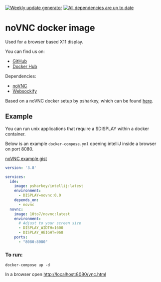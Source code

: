 [![Weekly update generator](https://github.com/10to7/novnc/actions/workflows/weekly_version_check.yml/badge.svg)](https://github.com/10to7/novnc/actions/workflows/weekly_version_check.yml)
[![All dependencies are up to date](https://github.com/10to7/novnc/actions/workflows/nightly_version_check.yml/badge.svg)](https://github.com/10to7/novnc/actions/workflows/nightly_version_check.yml)

# noVNC docker image

Used for a browser based X11 display.

You can find us on:
* [GitHub](https://github.com/10to7/novnc)
* [Docker Hub](https://hub.docker.com/r/10to7/novnc)

Dependencies:
* [noVNC](https://github.com/novnc/noVNC)
* [Websockify](https://github.com/novnc/websockify)

Based on a noVNC docker setup by psharkey, which can be found [here](https://github.com/psharkey/docker/tree/master/novnc).

## Example

You can run unix applications that require a $DISPLAY within a docker container.

Below is an example `docker-compose.yml` opening intelliJ inside a browser on port 8080.

[noVNC example gist](https://gist.github.com/3adb151df0501f1d609c2472bd7458bc.git)
```yaml
version: '3.8'

services:
  ide:
    image: psharkey/intellij:latest
    environment:
      - DISPLAY=novnc:0.0
    depends_on:
      - novnc
  novnc:
    image: 10to7/novnc:latest
    environment:
      # Adjust to your screen size
      - DISPLAY_WIDTH=1600
      - DISPLAY_HEIGHT=968
    ports:
      - "8080:8080"
```

### To run: 

`docker-compose up -d`

In a browser open <http://localhost:8080/vnc.html>
